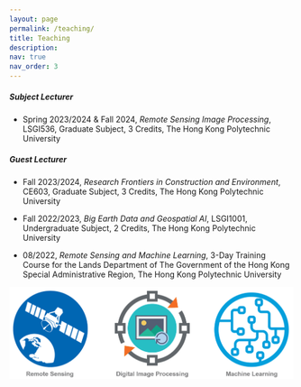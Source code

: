 ```yaml
---
layout: page
permalink: /teaching/
title: Teaching
description: 
nav: true
nav_order: 3
---
```


##### **Subject Lecturer**  

- Spring 2023/2024 & Fall 2024, *Remote Sensing Image Processing*, LSGI536, Graduate Subject, 3 Credits, The Hong Kong Polytechnic University


##### **Guest Lecturer**

- Fall 2023/2024, *Research Frontiers in Construction and Environment*, CE603, Graduate Subject, 3 Credits, The Hong Kong Polytechnic University  &emsp;

- Fall 2022/2023, *Big Earth Data and Geospatial AI*, LSGI1001, Undergraduate Subject, 2 Credits, The Hong Kong Polytechnic University  &emsp;

- 08/2022, *Remote Sensing and Machine Learning*, 3-Day Training Course for the Lands Department of The Government of the Hong Kong Special Administrative Region, The Hong Kong Polytechnic University  &emsp;


<div align=center><img src="../assets/img/teaching_area.png" alt="Teaching Area" width="650"/></div>
